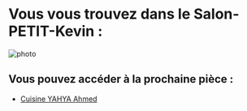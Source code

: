 # Vous vous trouvez dans le Salon-PETIT-Kevin :

![photo](https://camo.githubusercontent.com/5a3536ae9c7b6a904f6ad77c858a47ce67dea421368c92e4e0cacd4a0a9d9a8a/68747470733a2f2f7777772e766572616e64612d766572616e636f2e66722f73697465732f766572616e636f6d696e692f66696c65732f7374796c65732f736c696465722d627265616b2d332f7075626c69632f766572616e64615f766572616e636f5f666c6578736c696465722e6a70673f69746f6b3d6c576746484b5552)

## Vous pouvez accéder à la prochaine pièce :

- [Cuisine YAHYA Ahmed](https://github.com/Yahyabey48/tp-labyrinthe/blob/Cuisine-YAHYA-BEY-Ahmed/Cuisine-YAHYA-BEY-Ahmed.md)

